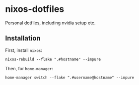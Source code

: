 # nixos-dotfiles
Personal dotfiles, including nvidia setup etc.
## Installation
First, install `nixos`:
```
nixos-rebuild --flake ".#hostname" --impure
```
Then, for `home-manager`:
```
home-manager switch --flake ".#username@hostname" --impure
```

